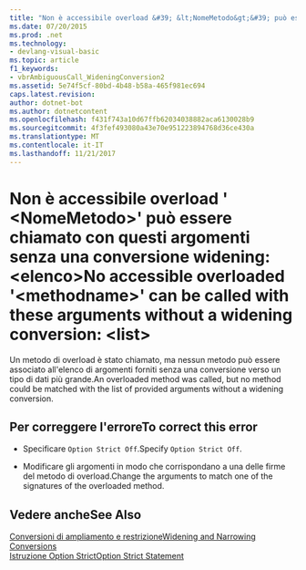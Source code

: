```yaml
---
title: "Non è accessibile overload &#39; &lt;NomeMetodo&gt;&#39; può essere chiamato con questi argomenti senza una conversione widening: &lt;elenco&gt;"
ms.date: 07/20/2015
ms.prod: .net
ms.technology:
- devlang-visual-basic
ms.topic: article
f1_keywords:
- vbrAmbiguousCall_WideningConversion2
ms.assetid: 5e74f5cf-80bd-4b48-b58a-465f981ec694
caps.latest.revision: 
author: dotnet-bot
ms.author: dotnetcontent
ms.openlocfilehash: f431f743a10d67ffb62034038882aca6130028b9
ms.sourcegitcommit: 4f3fef493080a43e70e951223894768d36ce430a
ms.translationtype: MT
ms.contentlocale: it-IT
ms.lasthandoff: 11/21/2017
---
```

# <a name="no-accessible-overloaded-39ltmethodnamegt39-can-be-called-with-these-arguments-without-a-widening-conversion-ltlistgt"></a><span data-ttu-id="d6aa5-102">Non è accessibile overload &#39; &lt;NomeMetodo&gt;&#39; può essere chiamato con questi argomenti senza una conversione widening: &lt;elenco&gt;</span><span class="sxs-lookup"><span data-stu-id="d6aa5-102">No accessible overloaded &#39;&lt;methodname&gt;&#39; can be called with these arguments without a widening conversion: &lt;list&gt;</span></span>
<span data-ttu-id="d6aa5-103">Un metodo di overload è stato chiamato, ma nessun metodo può essere associato all'elenco di argomenti forniti senza una conversione verso un tipo di dati più grande.</span><span class="sxs-lookup"><span data-stu-id="d6aa5-103">An overloaded method was called, but no method could be matched with the list of provided arguments without a widening conversion.</span></span>  
  
## <a name="to-correct-this-error"></a><span data-ttu-id="d6aa5-104">Per correggere l'errore</span><span class="sxs-lookup"><span data-stu-id="d6aa5-104">To correct this error</span></span>  
  
-   <span data-ttu-id="d6aa5-105">Specificare `Option Strict Off`.</span><span class="sxs-lookup"><span data-stu-id="d6aa5-105">Specify `Option Strict Off`.</span></span>  
  
-   <span data-ttu-id="d6aa5-106">Modificare gli argomenti in modo che corrispondano a una delle firme del metodo di overload.</span><span class="sxs-lookup"><span data-stu-id="d6aa5-106">Change the arguments to match one of the signatures of the overloaded method.</span></span>  
  
## <a name="see-also"></a><span data-ttu-id="d6aa5-107">Vedere anche</span><span class="sxs-lookup"><span data-stu-id="d6aa5-107">See Also</span></span>  
 [<span data-ttu-id="d6aa5-108">Conversioni di ampliamento e restrizione</span><span class="sxs-lookup"><span data-stu-id="d6aa5-108">Widening and Narrowing Conversions</span></span>](../../visual-basic/programming-guide/language-features/data-types/widening-and-narrowing-conversions.md)  
 [<span data-ttu-id="d6aa5-109">Istruzione Option Strict</span><span class="sxs-lookup"><span data-stu-id="d6aa5-109">Option Strict Statement</span></span>](../../visual-basic/language-reference/statements/option-strict-statement.md)
